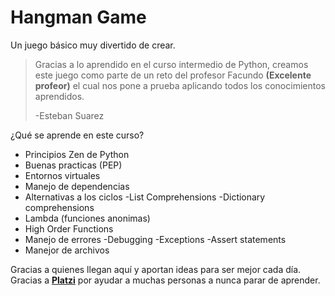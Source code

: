 # Hangman Game
Un juego básico muy divertido de crear.
> Gracias a lo aprendido en el curso intermedio de Python, creamos este juego como parte de un reto del profesor Facundo **(Excelente profeor)** el cual nos pone a prueba aplicando todos los conocimientos aprendidos. 
>
>-Esteban Suarez

¿Qué se aprende en este curso?
- Principios Zen de Python
- Buenas practicas (PEP)
- Entornos virtuales
- Manejo de dependencias
- Alternativas a los ciclos
-List Comprehensions
-Dictionary comprehensions
- Lambda (funciones anonimas)
- High Order Functions
- Manejo de errores
-Debugging
-Exceptions
-Assert statements
- Manejor de archivos

Gracias a quienes llegan aquí y aportan ideas para ser mejor cada día. Gracias a [**Platzi**](https://platzi.com/ "Platzi") por ayudar a muchas personas a nunca parar de aprender.
